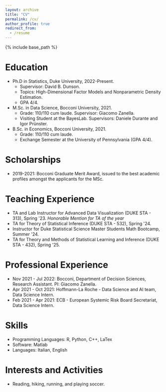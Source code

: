 ```yaml
---
layout: archive
title: "CV"
permalink: /cv/
author_profile: true
redirect_from:
  - /resume
---
```


{% include base_path %}

Education
======
* Ph.D in Statistics, Duke University, 2022-Present.
  * Supervisor: David B. Dunson. 
  * Topics: High-Dimensional Factor Models and Nonparametric Density Estimation.
  * GPA 4/4.
* M.Sc. in Data Science, Bocconi University, 2021.
  * Grade: 110/110 cum laude. Supervisor: Giacomo Zanella.
  * Visiting Student at the BayesLab. Supervisors: Daniele Durante and Igor Prünster.
* B.Sc. in Economics, Bocconi University, 2021.
  * Grade: 110/110 cum laude. 
  * Exchange Semester at the University of Pennsylvania (GPA 4/4).

Scholarships
======
* 2019-2021: Bocconi Graduate Merit Award, issued to the best academic profiles amongst the applicants for the MSc. 


Teaching Experience
======
* TA and Lab Instructor for Advanced Data Visualization (DUKE STA - 313), Spring '23. *Honorable Mention for TA of the year*
* TA for Theory of Statistical Inference (DUKE STA - 532), Spring '24.
* Instructor for Duke Statistical Science Master Students Math Bootcamp, Summer '24.
* TA for Theory and Methods of Statistical Learning and Inference (DUKE STA - 432), Spring '25.


Professional Experience
======
* Nov 2021 - Jul 2022: Bocconi, Department of Decision Sciences, Research Assistant. PI: Giacomo Zanella.
* Apr 2021 - Oct 2021: Hoffmann-La Roche - Data Science and AI team, Data Science Intern.
* Feb 2021 - Apr 2021: ECB - European Systemic Risk Board Secretariat, Data Science Intern.

  
Skills
======
* Programming Languages: R, Python, C++, LaTex
* Software: Matlab
* Languages: Italian, English 

Interests and Activities
======
* Reading, hiking, running, and playing soccer.
